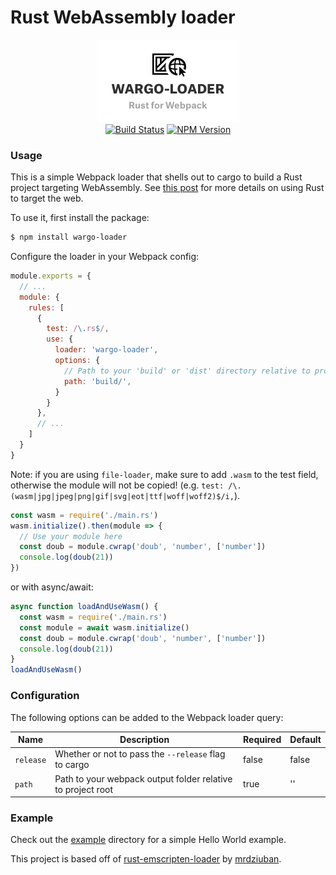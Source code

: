 # Rust WebAssembly loader
<p align="center">
  <img src="https://raw.githubusercontent.com/lord/img/master/logo-wargo-loader.png" alt="wargo-loader: Rust for Webpack" width="226">
  <br>
  <a href="https://travis-ci.org/lord/wargo-loader"><img src="https://travis-ci.org/lord/wargo-loader.svg?branch=master" alt="Build Status"></a>
  <a href="https://www.npmjs.com/package/wargo-loader"><img src="https://img.shields.io/npm/v/wargo-loader.svg" alt="NPM Version"></a>
</p>

### Usage

This is a simple Webpack loader that shells out to cargo to build a Rust project targeting WebAssembly. See [this post](https://users.rust-lang.org/t/compiling-to-the-web-with-rust-and-emscripten/7627) for
more details on using Rust to target the web.

To use it, first install the package:

```bash
$ npm install wargo-loader
```

Configure the loader in your Webpack config:

```js
module.exports = {
  // ...
  module: {
    rules: [
      {
        test: /\.rs$/,
        use: {
          loader: 'wargo-loader',
          options: {
            // Path to your 'build' or 'dist' directory relative to project root
            path: 'build/',
          }
        }
      },
      // ...
    ]
  }
}
```

Note: if you are using `file-loader`, make sure to add `.wasm` to the test field, otherwise the module will not be copied! (e.g. `test: /\.(wasm|jpg|jpeg|png|gif|svg|eot|ttf|woff|woff2)$/i,`).

```js
const wasm = require('./main.rs')
wasm.initialize().then(module => {
  // Use your module here
  const doub = module.cwrap('doub', 'number', ['number'])
  console.log(doub(21))
})
```

or with async/await:

```js
async function loadAndUseWasm() {
  const wasm = require('./main.rs')
  const module = await wasm.initialize()
  const doub = module.cwrap('doub', 'number', ['number'])
  console.log(doub(21))
}
loadAndUseWasm()
```

### Configuration

The following options can be added to the Webpack loader query:

| Name | Description | Required | Default |
| ---- | ----------- | -------- | ------- |
| `release` | Whether or not to pass the `--release` flag to cargo | false | false |
| `path` | Path to your webpack output folder relative to project root | true | '' |

### Example

Check out the [example](example) directory for a simple Hello World example.

This project is based off of [rust-emscripten-loader](https://github.com/mrdziuban/rust-emscripten-loader)
by [mrdziuban](https://github.com/mrdziuban).
